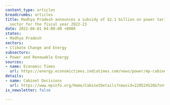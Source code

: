 ```yaml
---
content_type: articles
breadcrumbs: articles
title: Madhya Pradesh announces a subsidy of $2.1 billion on power tariff to the farm
  sector for the fiscal year 2022-23
date: 2022-06-01 04:00:00 +0000
states:
- Madhya Pradesh
sectors:
- Climate Change and Energy
subsectors:
- Power and Renewable Energy
sources:
- name: Economic Times
  url: https://energy.economictimes.indiatimes.com/news/power/mp-cabinet-nod-for-rs-16000-crore-power-tariff-subsidy/91777473
details:
- name: Cabinet Decisions
  url: https://www.mpinfo.org/Home/CabinetDetails?newsid=220524S20&fontname=FontEnglish&LocID=32&pubdate=05/24/2022
is_newsletter: false

---
```

